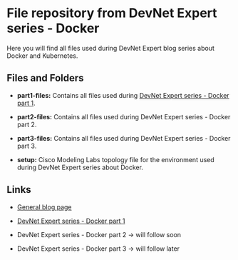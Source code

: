 # File repository from DevNet Expert series - Docker

Here you will find all files used during DevNet Expert blog series about Docker and Kubernetes.

## Files and Folders

- **part1-files:** Contains all files used during [DevNet Expert series - Docker part 1](https://blog.kuhlcloud.de/containers/2022/12/16/docker-part1.html).

- **part2-files:** Contains all files used during DevNet Expert series - Docker part 2.

- **part3-files:** Contains all files used during DevNet Expert series - Docker part 3.

- **setup:** Cisco Modeling Labs topology file for the environment used during DevNet Expert series about Docker.

## Links

- [General blog page](https://blog.kuhlcloud.de/)

- [DevNet Expert series - Docker part 1](https://blog.kuhlcloud.de/containers/2022/12/16/docker-part1.html)

- DevNet Expert series - Docker part 2 -> will follow soon

- DevNet Expert series - Docker part 3 -> will follow later

